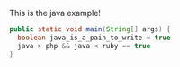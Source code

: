This is the java example!
```java
public static void main(String[] args) {
  boolean java_is_a_pain_to_write = true
  java > php && java < ruby == true
}
```
